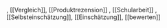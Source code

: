 , [[Vergleich]], [[Produktrezension]]
, [[Schularbeit]]
, [[Selbsteinschätzung]], [[Einschätzung]], [[bewerten]]